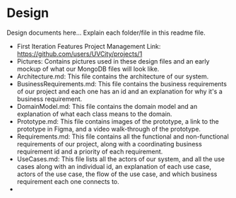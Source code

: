 # Design

Design documents here... Explain each folder/file in this readme file.

- First Iteration Features Project Management Link: https://github.com/users/UVCity/projects/1
- Pictures: Contains pictures used in these design files and an early mockup of what our MongoDB files will look like.
- Architecture.md: This file contains the architecture of our system.
- BusinessRequirements.md: This file contains the business requirements of our project and each one has an id and an explanation for why it's a business requirement.
- DomainModel.md: This file contains the domain model and an explanation of what each class means to the domain.
- Prototype.md: This file contains images of the prototype, a link to the prototype in Figma, and a video walk-through of the prototype.
- Requirements.md: This file contains all the functional and non-functional requirements of our project, along with a coordinating business requirement id and a priority of each requirement.
- UseCases.md: This file lists all the actors of our system, and all the use cases along with an individual id, an explanation of each use case, actors of the use case, the flow of the use case, and which business requirement each one connects to.
- 
